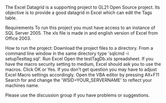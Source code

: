 The Excel Datagrid is a supporting project to GL21 Open Source project. Its objective is to provide a good datagrid in Excel which can edit the Tags table.

Requirements
To run this project you must have access to an instance of SQL Server 2005. The xls file is made in and english version of Excel from Office 2003.

How to run the project:
Download the project files to a directory. From a command line window in the same directory type 'sqlcmd -i setupTesttag.sql'.
Run Excel
Open the testTagDb.xls spreadsheet. If you have the macro security setting to medium, Excel should ask you to use the macros. Click OK or Yes. If you don't get question you may have to adjust Excel Macro settings accordingly.
Open the VBA editor by pressing Alt+F11
Search for and change the 'WSID=YOUR\_SERVERNAME' to reflect your machines name.

Please use the discussion group if you have problems or suggestions.